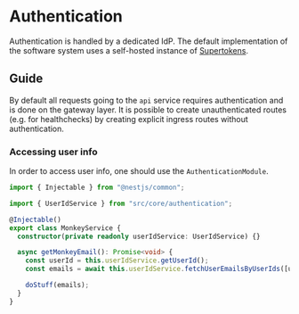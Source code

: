 # Authentication

Authentication is handled by a dedicated IdP. The default implementation of the
software system uses a self-hosted instance of
[Supertokens](https://supertokens.com/).

## Guide

By default all requests going to the `api` service requires authentication and
is done on the gateway layer. It is possible to create unauthenticated routes
(e.g. for healthchecks) by creating explicit ingress routes without
authentication.

### Accessing user info

In order to access user info, one should use the `AuthenticationModule`.

```ts
import { Injectable } from "@nestjs/common";

import { UserIdService } from "src/core/authentication";

@Injectable()
export class MonkeyService {
  constructor(private readonly userIdService: UserIdService) {}

  async getMonkeyEmail(): Promise<void> {
    const userId = this.userIdService.getUserId();
    const emails = await this.userIdService.fetchUserEmailsByUserIds([userId]);

    doStuff(emails);
  }
}
```
